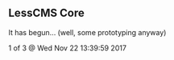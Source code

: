 LessCMS Core
------------

It has begun... (well, some prototyping anyway)

1 of 3 @ Wed Nov 22 13:39:59 2017

